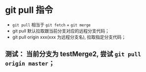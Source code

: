 # git pull 指令
* `git pull` 相当于 `git fetch` + `git merge`
* git pull 默认拉取跟当前分支对应的远程分支代码；
* git pull origin xxx(xxx 为远程分支名), 拉取指定分支代码；

## 测试： 当前分支为 testMerge2, 尝试 `git pull origin master`；
